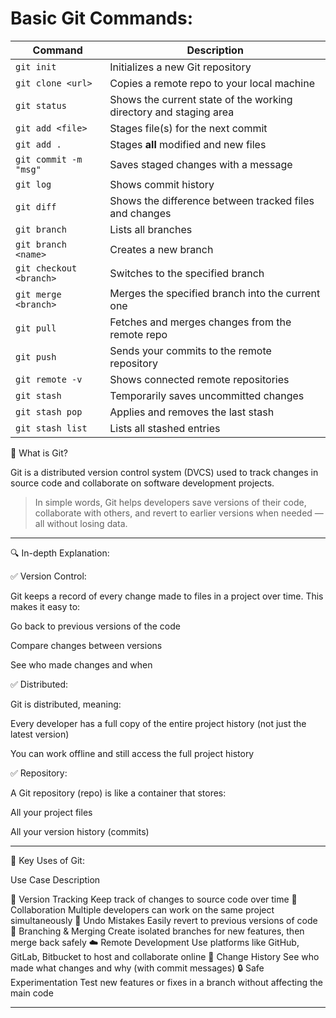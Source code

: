 # Basic Git Commands: 
| Command                 | Description                                                                 |
|-------------------------|-----------------------------------------------------------------------------|
| `git init`              | Initializes a new Git repository                                            |
| `git clone <url>`       | Copies a remote repo to your local machine                                 |
| `git status`            | Shows the current state of the working directory and staging area          |
| `git add <file>`        | Stages file(s) for the next commit                                          |
| `git add .`             | Stages **all** modified and new files                                       |
| `git commit -m "msg"`   | Saves staged changes with a message                                         |
| `git log`               | Shows commit history                                                        |
| `git diff`              | Shows the difference between tracked files and changes                     |
| `git branch`            | Lists all branches                                                          |
| `git branch <name>`     | Creates a new branch                                                        |
| `git checkout <branch>` | Switches to the specified branch                                            |
| `git merge <branch>`    | Merges the specified branch into the current one                            |
| `git pull`              | Fetches and merges changes from the remote repo                             |
| `git push`              | Sends your commits to the remote repository                                 |
| `git remote -v`         | Shows connected remote repositories                                         |
| `git stash`             | Temporarily saves uncommitted changes                                       |
| `git stash pop`         | Applies and removes the last stash                                          |
| `git stash list`        | Lists all stashed entries

🧠 What is Git?

Git is a distributed version control system (DVCS) used to track changes in source code and collaborate on software development projects.

> In simple words, Git helps developers save versions of their code, collaborate with others, and revert to earlier versions when needed — all without losing data.




---

🔍 In-depth Explanation:

✅ Version Control:

Git keeps a record of every change made to files in a project over time. This makes it easy to:

Go back to previous versions of the code

Compare changes between versions

See who made changes and when


✅ Distributed:

Git is distributed, meaning:

Every developer has a full copy of the entire project history (not just the latest version)

You can work offline and still access the full project history


✅ Repository:

A Git repository (repo) is like a container that stores:

All your project files

All your version history (commits)



---

🚀 Key Uses of Git:

Use Case	Description

🧾 Version Tracking	Keep track of changes to source code over time
🤝 Collaboration	Multiple developers can work on the same project simultaneously
🔁 Undo Mistakes	Easily revert to previous versions of code
🌱 Branching & Merging	Create isolated branches for new features, then merge back safely
☁️ Remote Development	Use platforms like GitHub, GitLab, Bitbucket to host and collaborate online
📜 Change History	See who made what changes and why (with commit messages)
🔒 Safe Experimentation	Test new features or fixes in a branch without affecting the main code



---

